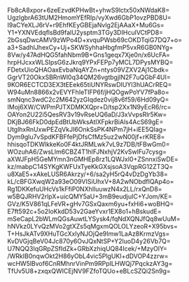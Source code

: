 Fb8cA8xpor+6zeEzvdKPHwBt+yhwS9lctx50xNWdaK8=
UgzlgbrA63tUM2HmomYEfRIp/vyXwd6GbP1ovzPBD8U=
I9aCYeXLJ6rV+r9EhfKEyGBEjaNvlg2EjAAaX+Mu6Gs=
Y1+YXNVEdqflsBd9falU2ysptm3TGy3DIHcuIVCtPD8=
2bGsqDwcAMV9zWPo4D+xvquPWsb69cOKDTqiG7DQ7+o=
a3+SadhlJhexCy+Uj+SKWSyhhaHbgfmP5vxR6GB0NYg=
8Vw/y47AdHQG5fahNbm9B+Gns1geqx7Xje0n/x6UcFA=
hrpHJcxxWLSIpsG6zJkrq9YPxFEPp7yMCL7DPysMYBQ=
FDetxUioQHAOaxEvbaNqAYZn+ntys09VZXV2Aj1Cbdk=
GgrVT20OkxSBRnWl0q34QM26vgtbgjIN2F7uQGbF4UI=
9KOR6ECTCD3EX3tEEek65tiUNYRswDIUYl3hUACrREQ=
W94uMn8866x2vEVYFhIeTIFP6f/jHQOgwPoYV7fPa8o=
smNqnc3wdC2c2M642yzGIqdez0vij8v6f59/6Hd09yQ=
IMoj6XW/CWPmPJTXDMKXQpr+D/tsp2Xx1N9yEcR6/rc=
OAYon2U22i5QesRV3v19vRseUQ6aD/J3xVvpsRlr5Kw=
DKjBJ66FkD0dpEdBtUbWksAtIXFpkrBiAls4AcS69gE=
UtglhxRnUxwPEZqVkJI6OnkSsPK4NPm7jH+iEE5QIag=
Dym9glu7vSpdKFBFfePjDfsCfMz5uz2wN00jf+rKRE8=
hhisqoTDKWlkkeKo0F4ktJRMLwk7vL9z7DB/tFBwGm0=
WOzuhA6/ZwsLlm6CBZ4T1hlFJNxhjV2KvSwlFu7cysg=
aXWJFpH5GeMYmn3nGMHEp8rz1LQWJxl0+ZSnnxiSwDE=
kz/mabpC14SYKgKWFUxTyeKkGXsjsoA3VqpRG12ZT3Q=
u8XaE5+xAkeLUSR6Akrzy/+6/sa2yH5rQ4vDzDgYb38=
kL/cBFGXwqW2a93eO09VISiUhxV+8A2wNObdfIQAp4o=
Rg1DKKefuUHcVs1kFfiP0NXhIluuwzN4x2LL/rxQnD8=
w5BQJRHV2rlpX+uicQMY5aU+3mB9eudjuIC+YJom/KE=
GVz/K5V861qLFeVR+gHv7GSxQaxm6yu+fxHi6+woBHQ=
E7ft592c+5o2IoKkdD53v2GaeYvxr1EX8o1+hBskudE=
mSeCapL2bWLmQGsAuwtLYSysk4/fqNdXQNJfQq8wUuM=
hNVkz0LYvQzMVo2gtXZs5qMgxmQOLOLYzeoR+X95bvs=
T+HsJkATv9XHuTGcXxIyNJOjQe9Imw1LaAz8KrmzVgs=
KvDVGjqBeV04Jc870y6OvJQxNtSP+Y2luoD4y26Vb7Q=
U7NQQ3IqGRpZSfIdZk+GRbXzhiqUQ84Icek/+MzyOlY=
/WRkIB0nqwOkt2H86yObL4vic5PlgUKI+dDVOP4zzrw=
wcHW5lBvof6CnRMhnrVinPm9RPpILHWQj7PqckzAY3g=
TfUv5U8+zxqxQWICEjNV9FZfoTQUo+eBLcSZQi2Sn9g=

